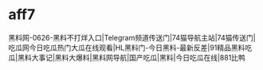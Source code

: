 # aff7
黑料网-0626-黑料不打烊入口|Telegram频道传送门|74猫导航主站|74猫传送门|吃瓜网今日吃瓜热门大瓜在线观看|HL黑料门-今日黑料-最新反差|91精品黑料吃瓜|黑料大事记|黑料大爆料|黑料网导航|国产吃瓜|黑料|今日吃瓜在线|881比鸭
